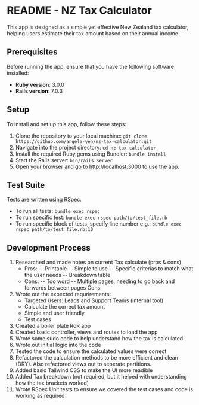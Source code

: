 # README - NZ Tax Calculator

This app is designed as a simple yet effective New Zealand tax calculator, helping users estimate their tax amount based on their annual income.

## Prerequisites

Before running the app, ensure that you have the following software installed:

- **Ruby version**: 3.0.0
- **Rails version**: 7.0.3

## Setup

To install and set up this app, follow these steps:

1. Clone the repository to your local machine:
  `git clone https://github.com/angela-yen/nz-tax-calculator.git`
2. Navigate into the project directory:
  `cd nz-tax-calculator`
3. Install the required Ruby gems using Bundler:
  `bundle install`
4.	Start the Rails server:
  `bin/rails server`
5. 	Open your browser and go to http://localhost:3000 to use the app.

## Test Suite

Tests are written using RSpec.
- To run all tests: `bundle exec rspec`
- To run specific test: `bundle exec rspec path/to/test_file.rb`
- To run specific block of tests, specify line number e.g.: `bundle exec rspec path/to/test_file.rb:10`


## Development Process
1. Researched and made notes on current Tax calculate (pros & cons)
    - Pros:
      -- Printable
      -- Simple to use
      -- Specific criterias to match what the user needs
      -- Breakdown table
    - Cons:
      -- Too word
      -- Multiple pages, needing to go back and forwards between pages
    Cons:
2. Wrote out the expected requrirements:
    - Targeted users: Leads and Support Teams (internal tool)
    - Calculate the correct tax amount
    - Simple and user friendly
    - Test cases
3. Created a boiler plate RoR app
4. Created basic controller, views and routes to load the app
5. Wrote some sudo code to help understand how the tax is calculated
6. Wrote out initial logic into the code
7. Tested the code to ensure the calculated values were correct
8. Refactored the calculation methods to be more efficient and clean (DRY). Also refactored views out to seperate partitions. 
9. Added basic Tailwind CSS to make the UI more readible
10. Added Tax breakdown (not required, but it helped with understanding how the tax brackets worked)
11. Wrote RSpec Unit tests to ensure we covered the test cases and code is working as required
